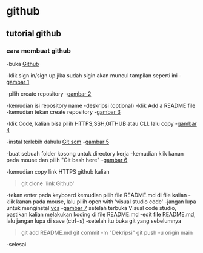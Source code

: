 # github
## tutorial github

### cara membuat github
-buka [Github](https://github.com)<p>
-klik sign in/sign up
jika sudah sigin akan muncul tampilan seperti ini
-[gambar 1](screenshot/ss1.png)<p>
-pilih create repository
-[gambar 2](screenshot/ss2.png)<p>
-kemudian isi repository name
-deskripsi (optional)
-klik Add a README file
-kemudian tekan create repository 
-[gambar 3](screenshot/ss3.png)<p>
-klik Code, kalian bisa pilih HTTPS,SSH,GITHUB atau CLI. lalu copy
-[gambar 4](screenshot/ss4.png)<p>
-instal terlebih dahulu [Git scm](https://git-scm.com)
-[gambar 5](screenshot/ss5.png)<p>
-buat sebuah folder kosong untuk directory kerja
-kemudian klik kanan pada mouse dan pilih "Git bash here"
-[gambar 6](screenshot/ss6.png)<p>
-kemudian copy link HTTPS github kalian

> git clone 'link Github'

-tekan enter pada keyboard
kemudian pilih file README.md di file kalian
-klik kanan pada mouse, lalu pilih open with 'visual studio code'
-jangan lupa untuk menginstal [vcs](https://code.visualstudio.com)
-[gambar 7](screenshot/ss7.png)
setelah terbuka Visual code studio, pastikan kalian melakukan koding di file README.md
-edit file README.md, lalu jangan lupa di save (ctrl+s)
-setelah itu buka git yang sebelumnya

> git add README.md
> git commit -m "Dekripsi"
> git push -u origin main

-selesai
